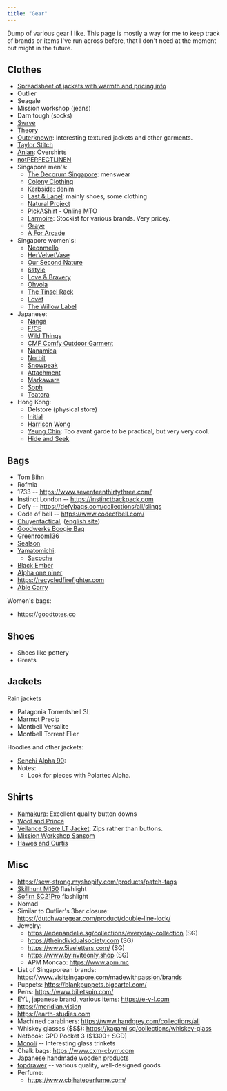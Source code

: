 ```yaml
---
title: "Gear"
---
```


Dump of various gear I like. This page is mostly a way for me to keep track of brands or items I've run across before, that I don't need at the moment but might in the future.

## Clothes

- [Spreadsheet of jackets with warmth and pricing info](https://docs.google.com/spreadsheets/d/1ceVWWwGTdc1KcTkIQFWscILPtA2pbgpq0UQQIq1D6gE/htmlview#)
- Outlier
- Seagale
- Mission workshop (jeans)
- Darn tough (socks)
- [Swrve](https://swrve.us)
- [Theory](https://www.theory.com/)
- [Outerknown](https://www.outerknown.com/): Interesting textured jackets and other garments.
- [Taylor Stitch](https://www.taylorstitch.com)
- [Anian](https://anianmfg.com): Overshirts
- [notPERFECTLINEN](https://notperfectlinen.com)
- Singapore men's:
    - [The Decorum Singapore](https://maps.app.goo.gl/4Zy9bFrz6TLKRHst9): menswear
    - [Colony Clothing](https://colonyclothing.net/)
    - [Kerbside](https://kerbside-co.com/): denim
    - [Last & Lapel](https://www.lastandlapel.com): mainly shoes, some clothing
    - [Natural Project](https://www.naturalproject.com.sg)
    - [PickAShirt](https://www.pickashirt.com) - Online MTO
    - [Larmoire](https://larmoire-singapore.com): Stockist for various brands. Very pricey.
    - [Graye](https://grayestudio.com)
    - [A For Arcade](https://www.aforarcade.com)
- Singapore women's:
    - [Neonmello](https://www.neonmello.com)
    - [HerVelvetVase](https://www.hervelvetvase.com)
    - [Our Second Nature](https://oursecondnature.com)
    - [6style](https://www.6style.co)
    - [Love & Bravery](https://www.loveandbravery.com)
    - [Ohvola](https://ohvola.com)
    - [The Tinsel Rack](https://thetinselrack.com)
    - [Lovet](https://lovet.sg)
    - [The Willow Label](https://www.thewillowlabel.com)
- Japanese:
    - [Nanga](https://store.nanga.jp/)
    - [F/CE](https://fce-store.com)
    - [Wild Things](https://www.wildthings.jp/)
    - [CMF Comfy Outdoor Garment](http://losthills-store.jp/)
    - [Nanamica](https://www.nanamica.com/)
    - [Norbit](https://norbit-store.com/)
    - [Snowpeak](https://www.snowpeak.com/)
    - [Attachment](https://attachment.co.jp/)
    - [Markaware](https://markaware.jp)
    - [Soph](https://www.soph.net/)
    - [Teatora](https://store.silver-and-gold.com/?mode=cate&cbid=1792526&csid=0)
- Hong Kong:
    - Delstore (physical store)
    - [Initial](https://shop.initialfashion.com/)
    - [Harrison Wong](https://harrisonwong.com)
    - [Yeung Chin](https://yeungchin.com): Too avant garde to be practical, but very very cool.
    - [Hide and Seek](https://www.hideandseekstore.com)

## Bags

- Tom Bihn
- Rofmia
- 1733 -- https://www.seventeenthirtythree.com/
- Instinct London -- https://instinctbackpack.com
- Defy -- https://defybags.com/collections/all/slings
- Code of bell -- https://www.codeofbell.com/
- [Chuyentactical](https://chuyentactical.com/balo/tui-deo-hong-ct4w/), ([english site](https://ctactical.vn))
- [Goodwerks Boogie Bag](https://www.good-werks.com/shop/p/boogie-bag-mkii)
- [Greenroom136](https://www.greenroom136.com)
- [Sealson](https://sealson.co)
- [Yamatomichi](https://www.yamatomichi.com):
    - [Sacoche](https://www.yamatomichi.com/products/yamatomichi-sacoche)
- [Black Ember](https://blackember.com)
- [Alpha one niner](https://www.alphaoneniner.com)
- https://recycledfirefighter.com
- [Able Carry](https://ablecarry.com/)

Women's bags:

- https://goodtotes.co

## Shoes

- Shoes like pottery
- Greats

## Jackets

Rain jackets

- Patagonia Torrentshell 3L
- Marmot Precip
- Montbell Versalite
- Montbell Torrent Flier

Hoodies and other jackets:

- [Senchi Alpha 90](https://senchidesigns.com/products/alpha-90-hoodie-w-half-zip?variant=47162187153705):
- Notes:
    - Look for pieces with Polartec Alpha.

## Shirts

- [Kamakura](https://kamakurashirts.com/collections/casual-shirts): Excellent quality button downs
- [Wool and Prince](https://woolandprince.com/collections/all-shirts)
- [Veilance Spere LT Jacket](https://arcteryx.com/us/en/shop/mens/spere-lt-jacket): Zips rather than buttons.
- [Mission Workshop Sansom](https://missionworkshop.com/products/sansom-japanese-stretch-woven-cotton-button-up-shirt)
- [Hawes and Curtis](https://www.hawesandcurtis.co.uk)

## Misc

- https://sew-strong.myshopify.com/products/patch-tags
- [Skillhunt M150](https://www.skilhunt.com/portfolio/m150-usb-magnetic-charging-flashlight/) flashlight
- [Sofirn SC21Pro](https://www.sofirnlight.com/products/sofirn-sc21pro-1100-lumen-flashlight?variant=6ff1c4de-d3f7-4091-a673-0b532095ce16) flashlight
- Nomad
- Similar to Outlier's 3bar closure: https://dutchwaregear.com/product/double-line-lock/
- Jewelry:
    - https://edenandelie.sg/collections/everyday-collection (SG)
    - https://theindividualsociety.com (SG)
    - https://www.5iveletters.com/ (SG)
    - https://www.byinviteonly.shop (SG)
    - APM Moncao: https://www.apm.mc
- List of Singaporean brands: https://www.visitsingapore.com/madewithpassion/brands
- Puppets: https://blankpuppets.bigcartel.com/
- Pens: https://www.billetspin.com/
- EYL, japanese brand, various items: https://e-y-l.com
- https://meridian.vision
- https://earth-studies.com
- Machined carabiners: https://www.handgrey.com/collections/all
- Whiskey glasses ($$$): https://kagami.sg/collections/whiskey-glass
- Netbook: GPD Pocket 3 ($1300+ SGD)
- [Monoli](https://monoli.easy-myshop.jp/) -- Interesting glass trinkets
- Chalk bags: https://www.cxm-cbym.com
- [Japanese handmade wooden products](https://www.hacoa.net/)
- [topdrawer](https://topdrawershop.com) -- various quality, well-designed goods
- Perfume:
    - https://www.cbihateperfume.com/
